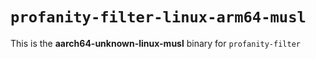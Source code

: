 # `profanity-filter-linux-arm64-musl`

This is the **aarch64-unknown-linux-musl** binary for `profanity-filter`
